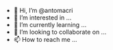 - 👋 Hi, I’m @antomacri
- 👀 I’m interested in ...
- 🌱 I’m currently learning ...
- 💞️ I’m looking to collaborate on ...
- 📫 How to reach me ...

<!---
antomacri/antomacri is a ✨ special ✨ repository because its `README.md` (this file) appears on your GitHub profile.
You can click the Preview link to take a look at your changes.
--->
